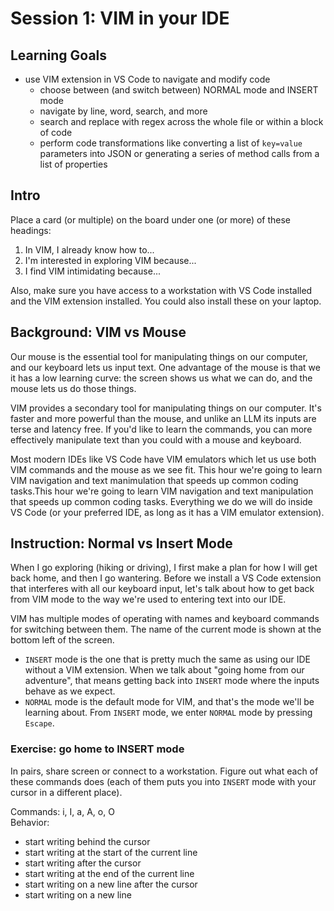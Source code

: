 # Session 1: VIM in your IDE

## Learning Goals

 - use VIM extension in VS Code to navigate and modify code
   - choose between (and switch between) NORMAL mode and INSERT mode
   - navigate by line, word, search, and more
   - search and replace with regex across the whole file or within a block of
     code
   - perform code transformations like converting a list of `key=value`
     parameters into JSON or generating a series of method calls from a list of
     properties

## Intro

Place a card (or multiple) on the board under one (or more) of these headings:

1. In VIM, I already know how to...
2. I'm interested in exploring VIM because...
3. I find VIM intimidating because...

Also, make sure you have access to a workstation with VS Code installed and the
VIM extension installed. You could also install these on your laptop.

## Background: VIM vs Mouse

Our mouse is the essential tool for manipulating things on our computer, and our
keyboard lets us input text. One advantage of the mouse is that we it has a low
learning curve: the screen shows us what we can do, and the mouse lets us do
those things.

VIM provides a secondary tool for manipulating things on our computer. It's
faster and more powerful than the mouse, and unlike an LLM its inputs are terse
and latency free. If you'd like to learn the commands, you can more effectively
manipulate text than you could with a mouse and keyboard.

Most modern IDEs like VS Code have VIM emulators which let us use both VIM
commands and the mouse as we see fit. This hour we're going to learn VIM
navigation and text manimulation that speeds up common coding tasks.This hour
we're going to learn VIM navigation and text manipulation that speeds up common
coding tasks. Everything we do we will do inside VS Code (or your preferred IDE,
as long as it has a VIM emulator extension).

## Instruction: Normal vs Insert Mode

When I go exploring (hiking or driving), I first make a plan for how I will get
back home, and then I go wantering. Before we install a VS Code extension that
interferes with all our keyboard input, let's talk about how to get back from
VIM mode to the way we're used to entering text into our IDE.

VIM has multiple modes of operating with names and keyboard commands for
switching between them. The name of the current mode is shown at the bottom left
of the screen.

 - `INSERT` mode is the one that is pretty much the same as using our IDE
   without a VIM extension. When we talk about "going home from our adventure",
   that means getting back into `INSERT` mode where the inputs behave as we
   expect.
 - `NORMAL` mode is the default mode for VIM, and that's the mode we'll be
   learning about. From `INSERT` mode, we enter `NORMAL` mode by pressing
   `Escape`.

### Exercise: go home to INSERT mode

In pairs, share screen or connect to a workstation. Figure out what each of
these commands does (each of them puts you into `INSERT` mode with your cursor
in a different place).

Commands: i, I, a, A, o, O  
Behavior:
  - start writing behind the cursor
  - start writing at the start of the current line
  - start writing after the cursor
  - start writing at the end of the current line
  - start writing on a new line after the cursor
  - start writing on a new line 


